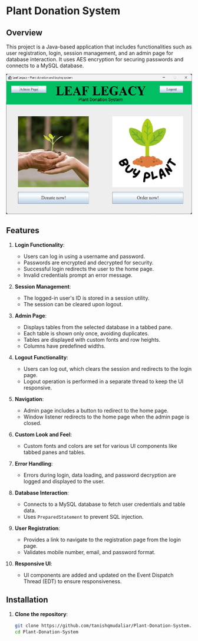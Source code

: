 # Plant Donation System

## Overview
This project is a Java-based application that includes functionalities such as user registration, login, session management, and an admin page for database interaction. It uses AES encryption for securing passwords and connects to a MySQL database.

![Project Overview](./src/assets/home%20screen.png)

## Features
1. **Login Functionality**:
    - Users can log in using a username and password.
    - Passwords are encrypted and decrypted for security.
    - Successful login redirects the user to the home page.
    - Invalid credentials prompt an error message.

2. **Session Management**:
    - The logged-in user's ID is stored in a session utility.
    - The session can be cleared upon logout.

3. **Admin Page**:
    - Displays tables from the selected database in a tabbed pane.
    - Each table is shown only once, avoiding duplicates.
    - Tables are displayed with custom fonts and row heights.
    - Columns have predefined widths.

4. **Logout Functionality**:
    - Users can log out, which clears the session and redirects to the login page.
    - Logout operation is performed in a separate thread to keep the UI responsive.

5. **Navigation**:
    - Admin page includes a button to redirect to the home page.
    - Window listener redirects to the home page when the admin page is closed.

6. **Custom Look and Feel**:
    - Custom fonts and colors are set for various UI components like tabbed panes and tables.

7. **Error Handling**:
    - Errors during login, data loading, and password decryption are logged and displayed to the user.

8. **Database Interaction**:
    - Connects to a MySQL database to fetch user credentials and table data.
    - Uses `PreparedStatement` to prevent SQL injection.

9. **User Registration**:
    - Provides a link to navigate to the registration page from the login page.
    - Validates mobile number, email, and password format.

10. **Responsive UI**:
    - UI components are added and updated on the Event Dispatch Thread (EDT) to ensure responsiveness.

## Installation
1. **Clone the repository**:
   ```sh
   git clone https://github.com/tanishqmudaliar/Plant-Donation-System.git
   cd Plant-Donation-System
   ```